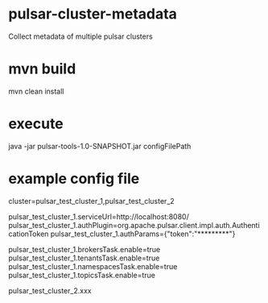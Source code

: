 # pulsar-cluster-metadata
Collect metadata of multiple pulsar clusters

# mvn build

mvn clean install


# execute
java -jar pulsar-tools-1.0-SNAPSHOT.jar configFilePath

# example config file
cluster=pulsar_test_cluster_1,pulsar_test_cluster_2

pulsar_test_cluster_1.serviceUrl=http://localhost:8080/
pulsar_test_cluster_1.authPlugin=org.apache.pulsar.client.impl.auth.AuthenticationToken
pulsar_test_cluster_1.authParams={"token":"*********"} 

pulsar_test_cluster_1.brokersTask.enable=true
pulsar_test_cluster_1.tenantsTask.enable=true
pulsar_test_cluster_1.namespacesTask.enable=true
pulsar_test_cluster_1.topicsTask.enable=true

pulsar_test_cluster_2.xxx